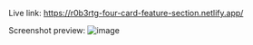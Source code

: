 Live link: https://r0b3rtg-four-card-feature-section.netlify.app/

Screenshot preview:
![image](https://user-images.githubusercontent.com/54260004/147661468-dc0aebaa-5247-4139-a4bd-335d36137e7e.png)
